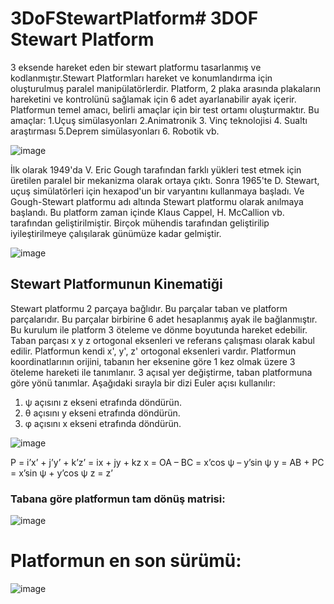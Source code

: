 # 3DoFStewartPlatform# 3DOF Stewart Platform 
 3 eksende hareket eden bir stewart platformu tasarlanmış ve kodlanmıştır.Stewart Platformları hareket ve konumlandırma için oluşturulmuş paralel manipülatörlerdir. Platform, 2 plaka arasında plakaların hareketini ve kontrolünü sağlamak için 6 adet ayarlanabilir ayak içerir. Platformun temel amacı, belirli amaçlar için bir test ortamı oluşturmaktır.
Bu amaçlar:
1.Uçuş simülasyonları
2.Animatronik
3. Vinç teknolojisi
4. Sualtı araştırması
5.Deprem simülasyonları
6. Robotik vb.

![image](https://user-images.githubusercontent.com/66810191/170566531-6cf9c466-d72b-48c8-8d9f-929fe52a0162.png)

İlk olarak 1949'da V. Eric Gough tarafından farklı yükleri test etmek için üretilen paralel bir mekanizma olarak ortaya çıktı. Sonra 1965'te D. Stewart, uçuş simülatörleri için hexapod'un bir varyantını kullanmaya başladı. Ve Gough-Stewart platformu adı altında Stewart platformu olarak anılmaya başlandı. Bu platform zaman içinde Klaus Cappel, H. McCallion vb. tarafından geliştirilmiştir. Birçok mühendis tarafından geliştirilip iyileştirilmeye çalışılarak günümüze kadar gelmiştir.

![image](https://user-images.githubusercontent.com/66810191/170566605-4447188a-4844-4cb6-b166-51a75327fe82.png)

## Stewart Platformunun Kinematiği
Stewart platformu 2 parçaya bağlıdır. Bu parçalar taban ve platform parçalarıdır. Bu parçalar birbirine 6 adet hesaplanmış ayak ile bağlanmıştır. Bu kurulum ile platform 3 öteleme ve dönme boyutunda hareket edebilir.
Taban parçası x y z ortogonal eksenleri ve referans çalışması olarak kabul edilir.
Platformun kendi x', y', z' ortogonal eksenleri vardır.
Platformun koordinatlarının orijini, tabanın her eksenine göre 1 kez olmak üzere 3 öteleme hareketi ile tanımlanır.
3 açısal yer değiştirme, taban platformuna göre yönü tanımlar. Aşağıdaki sırayla bir dizi Euler açısı kullanılır:
1. ψ açısını z ekseni etrafında döndürün.
2. θ açısını y ekseni etrafında döndürün.
3. φ açısını x ekseni etrafında döndürün.

![image](https://user-images.githubusercontent.com/66810191/170566726-efe7919c-3f49-4f4b-a191-bf95a074fff0.png)

P = i’x’ + j’y’ + k’z’ = ix + jy + kz
x = OA – BC = x’cos ψ – y’sin ψ 
y = AB + PC = x’sin ψ + y’cos ψ
z = z’

### Tabana göre platformun tam dönüş matrisi:
![image](https://user-images.githubusercontent.com/66810191/170566882-5a39b6c2-62e3-4a66-b0dd-612048d01f7c.png)

# Platformun en son sürümü:

![image](https://user-images.githubusercontent.com/66810191/170566992-c665df26-7007-42f3-a0ce-fc319bc9459d.png)
